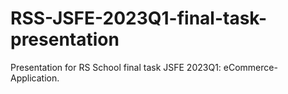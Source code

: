 # RSS-JSFE-2023Q1-final-task-presentation
Presentation for RS School final task JSFE 2023Q1: eCommerce-Application.
